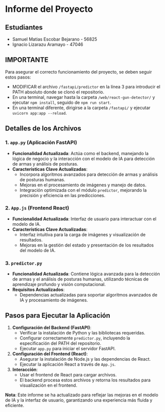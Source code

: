 # Informe del Proyecto

## Estudiantes
- Samuel Matias Escobar Bejarano - 56825
- Ignacio Lizarazu Aramayo - 47046

## IMPORTANTE
Para asegurar el correcto funcionamiento del proyecto, se deben seguir estos pasos:
- MODIFICAR el archivo `/fastapi/predictor` en la línea 3 para introducir el PATH absoluto donde se clonó el repositorio.
- En una terminal, navegar hasta la carpeta `/web/react-gun-detector/` y ejecutar `npm install`, seguido de `npm run start`.
- En una terminal diferente, dirigirse a la carpeta `/fastapi/` y ejecutar `uvicorn app:app --reload`.

## Detalles de los Archivos

### 1. `app.py` (Aplicación FastAPI)
- **Funcionalidad Actualizada**: Actúa como el backend, manejando la lógica de negocio y la interacción con el modelo de IA para detección de armas y análisis de posturas.
- **Características Clave Actualizadas**:
  - Incorpora algoritmos avanzados para detección de armas y análisis de posturas humanas.
  - Mejoras en el procesamiento de imágenes y manejo de datos.
  - Integración optimizada con el módulo `predictor`, mejorando la precisión y eficiencia en las predicciones.

### 2. `App.js` (Frontend React)
- **Funcionalidad Actualizada**: Interfaz de usuario para interactuar con el modelo de IA.
- **Características Clave Actualizadas**:
  - Interfaz intuitiva para la carga de imágenes y visualización de resultados.
  - Mejoras en la gestión del estado y presentación de los resultados del modelo de IA.

### 3. `predictor.py`
- **Funcionalidad Actualizada**: Contiene lógica avanzada para la detección de armas y el análisis de posturas humanas, utilizando técnicas de aprendizaje profundo y visión computacional.
- **Requisitos Actualizados**:
  - Dependencias actualizadas para soportar algoritmos avanzados de IA y procesamiento de imágenes.

## Pasos para Ejecutar la Aplicación
1. **Configuración del Backend (FastAPI)**: 
   - Verificar la instalación de Python y las bibliotecas requeridas.
   - Configurar correctamente `predictor.py`, incluyendo la especificación del PATH del repositorio.
   - Ejecutar `app.py` para iniciar el servidor FastAPI.
2. **Configuración del Frontend (React)**: 
   - Asegurar la instalación de Node.js y las dependencias de React.
   - Ejecutar la aplicación React a través de `App.js`.
3. **Interacción**: 
   - Usar el frontend de React para cargar archivos.
   - El backend procesa estos archivos y retorna los resultados para visualización en el frontend.

**Nota**: Este informe se ha actualizado para reflejar las mejoras en el modelo de IA y la interfaz de usuario, garantizando una experiencia más fluida y eficiente.
